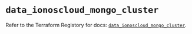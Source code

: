 # `data_ionoscloud_mongo_cluster`

Refer to the Terraform Registory for docs: [`data_ionoscloud_mongo_cluster`](https://www.terraform.io/docs/providers/ionoscloud/d/mongo_cluster).
